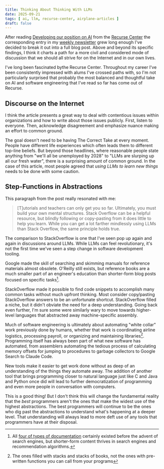 ```yaml
---
title: Thinking About Thinking With LLMs
date: 2025-09-21
tags: [ ai, llm, recurse-center, airplane-articles ]
draft: false
---
```


After reading [Developing our position on
AI](https://www.recurse.com/blog/191-developing-our-position-on-ai) from the [Recurse
Center](https://www.recurse.com/) the corresponding entry in my [weekly
newsletter](/weekly) grew long enough I've decided to break it out into a full blog
post. Above and beyond its specific findings, I think it charts a path for a more civil
and considered mode of discussion that we should all strive for on the Internet and in our
own lives.

I've long been fascinated bythe Recurse Center. Throughout my career I've been
consistently impressed with alums I've crossed paths with, so I'm not particularly
surprised that probably the most balanced and thoughtful take on AI and software
engineering that I've read so far has come out of Recurse.

## Discourse on the Internet

I think the article presents a great way to deal with contentious issues within
organizations and how to write about those issues publicly. First, listen to
everyone. Then, acknowledge disagreement and emphasize nuance making an effort to common
ground.

The goal doesn't need to be having The Correct Take at every moment. People have different
life experiences which often leads them to different top-line beliefs. But beyond those
headlines, where reasonable people state anything from "we'll all be unemployed by 2028"
to "LLMs are slurping up all our fresh water", there is a surprising amount of common
ground. In the case of this article, most people agreed that _using LLMs to learn new
things_ needs to be done with some caution.

## Step-Functions in Abstractions

This paragraph from the post really resonated with me:

> [T]utorials and teachers can only get you so far. Ultimately, you must build your own
> mental structures. Stack Overflow can be a helpful resource, but blindly following or
> copy-pasting from it does little to help you learn. While you can get a lot farther
> mindlessly using LLMs than Stack Overflow, the same principle holds true.

The comparison to StackOverflow is one that I've seen pop up again and again in
discussions around LLMs. While LLMs can feel revolutionary, it's not the first time we've
seen a step change in software development tooling.

Google made the skill of searching and skimming manuals for reference materials almost
obsolete. O'Reilly still exists, but reference books are a much smaller part of an
engineer's education than shorter-form blog posts focused on specific tasks[^2].

[^2]: All [four of types of
documentation](https://nick.groenen.me/posts/the-4-types-of-technical-documentation/)
certainly existed before the advent of search engines, but shorter-form content thrives in
search engines and recommendation algorithms.
    
StackOverflow made it possible to find code snippets to accomplish many common tasks
without much upfront thinking. Most consider copy/pasting StackOverflow answers to be an
unfortunate shortcut. StackOverflow filled a niche, but it didn't obviate the need for a
deep understanding. Going back even further, I'm sure some were similarly wary to move
towards higher-level languages that abstracted away machine-specific assembly.

Much of software engineering is ultimately about automating "white collar" work previously
done by humans, whether that work is coordinating airline logistics, processing payroll,
or organizing and maintaining libraries[^1]. Programming itself has always been part of
what new software has automated, from assemblers automating the tedious process of
calculating memory offsets for jumping to procedures to garbage collectors to Google
Search to Claude Code.

[^1]: The ones filled with stacks and stacks of books, not the ones with pre-written
    functions you can call from your programs

New tools make it easier to get work done without as deep of an understanding of the
things they automate away. The addition of another tool that brings programming closer to
natural language just like C and Java and Python once did will lead to further
democratization of programming and even more people in conversation with computers.

This is a good thing! But I don't think this will change the fundamental reality that the
_best_ programmers aren't the ones that make the widest use of the highest
abstractions. The best programmers will continue to be the ones who dig past the
abstractions to understand what's happening at a deeper level. That understanding will
always lead to more deft use of any tools that programmers have at their disposal.


